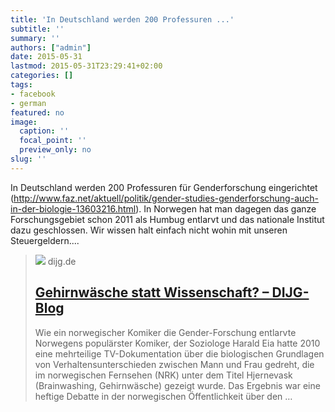 ```yaml
---
title: 'In Deutschland werden 200 Professuren ...'
subtitle: ''
summary: ''
authors: ["admin"]
date: 2015-05-31
lastmod: 2015-05-31T23:29:41+02:00
categories: []
tags:
- facebook
- german
featured: no
image:
  caption: ''
  focal_point: ''
  preview_only: no
slug: ''
---
```

In Deutschland werden 200 Professuren für Genderforschung eingerichtet (http://www.faz.net/aktuell/politik/gender-studies-genderforschung-auch-in-der-biologie-13603216.html). In Norwegen hat man dagegen das ganze Forschungsgebiet schon 2011 als Humbug entlarvt und das nationale Institut dazu geschlossen. Wir wissen halt einfach nicht wohin mit unseren Steuergeldern....﻿
> [![](http://www.dijg.de/blog/wp-content/uploads/2012/09/Harald_Eia-hjernevask.jpg)](http://www.dijg.de/blog/gender-mainstreaming/gehirnwasche-statt-wissenschaft-92)
> dijg.de
> ## [Gehirnwäsche statt Wissenschaft? – DIJG-Blog](http://www.dijg.de/blog/gender-mainstreaming/gehirnwasche-statt-wissenschaft-92)
>
>Wie ein norwegischer Komiker die Gender-Forschung entlarvte Norwegens populärster Komiker, der Soziologe Harald Eia hatte 2010 eine mehrteilige TV-Dokumentation über die biologischen Grundlagen von Verhaltensunterschieden zwischen Mann und Frau gedreht, die im norwegischen Fernsehen (NRK) unter dem Titel Hjernevask (Brainwashing, Gehirnwäsche) gezeigt wurde. Das Ergebnis war eine heftige Debatte in der norwegischen Öffentlichkeit über den …


